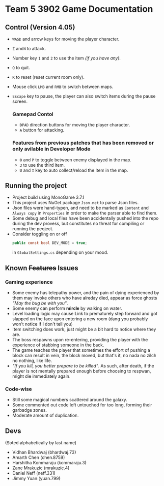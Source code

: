 # Team 5 3902 Game Documentation 

## Control (Version 4.05)

* `WASD` and arrow keys for moving the player character.
* `Z` and`N` to attack.
* Number key `1` and `2` to use the item _(if you have any)_.
* `Q` to quit.
* `R` to reset (reset current room only).
* Mouse click `LMB` and `RMB` to switch between maps.
* `Escape` key to pause, the player can also switch items during the pause screen.

  ### Gamepad Contol 
  * `DPAD` direction buttons for moving the player character.
  * `A` button for attacking.

  ### Features from previous patches that has been removed or only avilable in Developer Mode 
  * `O` and `P` to toggle between enemy displayed in the map.
  * `3` to use the third item.
  * `U` and `I` key to auto collect/reload the item in the map.
  
## Running the project
* Project build using MonoGame 3.7.1 
* This project uses NuGet package `Json.net` to parse Json files. 
* Json files were hand-typen, and need to be marked as `Content` and `Always copy` in `Properties` in order to make the parser able to find them. 
* Some debug and local files have been accidentally pushed into the repo during the dev provess, but constitutes no threat for compiling or running the peoject. 
* Consider toggling on or off 
  ```cs
  public const bool DEV_MODE = true;
  ``` 
  in `GlobalSettings.cs` depending on your mood. 

## Known ~~Features~~ Issues 

  ### Gaming experience 

  * Some enemy has telepathy power, and the pain of dying experienced by them may invoke others who have alreday died, appear as force ghosts _"May the bug be with you"_. 
  * Some enemy can perform **mircle** by walking on water. 
  * Level loading logic may cause Link to prematurely step forward and got slapped on the face upon entering a new room (dang you probably won't notice if I don't tell you)
  * Item switching does work, just might be a bit hard to notice where they are. 
  * The boss respawns upon re-entering, providing the player with the experience of stabbing someone in the back.
  * The game teaches the player that sometimes the effort of pushing a block can result in vein, the block moved, but that's it, no nada no zilch no nothing, like life. 
  * _"If you kill, you better prepare to be killed"_. As such, after death, if the player is not mentally prepared enough before choosing to respwan, might die immediately again. 

  ### Code-wise 
  
  * Still some magical numbers scattered around the galaxy. 
  * Some commented out code left untouched for too long, forming their garbadge zones. 
  * Moderate amount of duplication. 

## Devs 

(Soted alphabetically by last name)
* Vidhan Bhardwaj (bhardwaj.73)
* Amarth Chen (chen.8759)
* Harshitha Kommaraju (kommaraju.3)
* Zane Mrakuzic (mrakuzic.4)
* Daniel Neff (neff.331)
* Jimmy Yuan (yuan.799)
